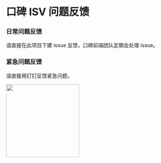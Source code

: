 # 口碑 ISV 问题反馈

### 日常问题反馈

请直接在此项目下建 issue 反馈，口碑前端团队定期会处理 issue。

### 紧急问题反馈

请直接用钉钉反馈紧急问题。

<img src="https://zos.alipayobjects.com/rmsportal/YWHIiEVJrGNKuAJaipaL.jpg" width="200"/>

